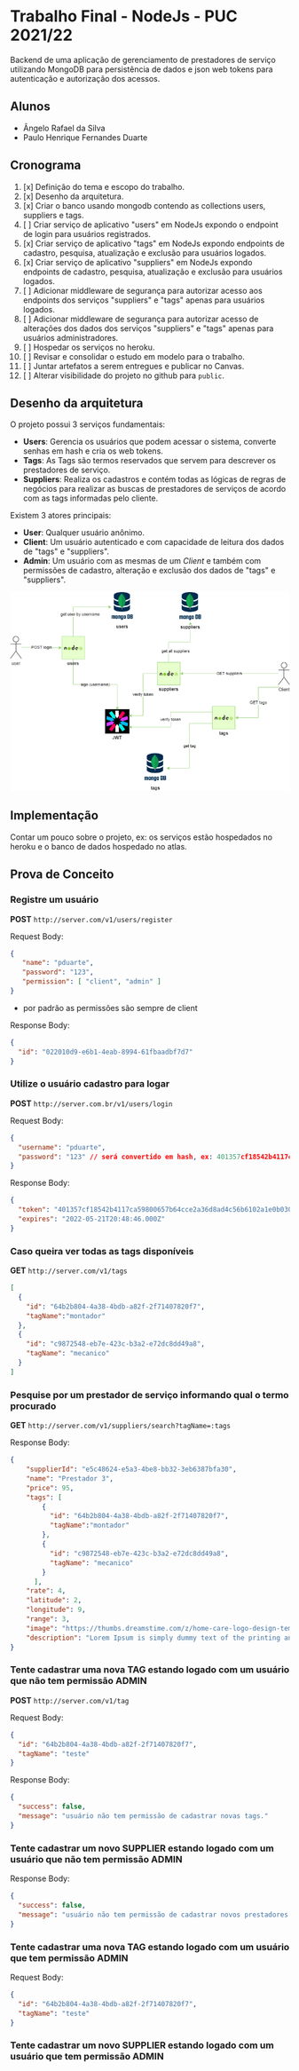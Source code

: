 # Trabalho Final - NodeJs - PUC 2021/22

Backend de uma aplicação de gerenciamento de prestadores de serviço utilizando MongoDB para persistência de dados e json web tokens para autenticação e autorização dos acessos.

## Alunos

- Ângelo Rafael da Silva
- Paulo Henrique Fernandes Duarte

## Cronograma

1. [x] Definição do tema e escopo do trabalho.
1. [x] Desenho da arquitetura.
1. [x] Criar o banco usando mongodb contendo as collections users, suppliers e tags.
1. [ ] Criar serviço de aplicativo "users" em NodeJs expondo o endpoint de login para usuários registrados.
1. [x] Criar serviço de aplicativo "tags" em NodeJs expondo endpoints de cadastro, pesquisa, atualização e exclusão para usuários logados.
1. [x] Criar serviço de aplicativo "suppliers" em NodeJs expondo endpoints de cadastro, pesquisa, atualização e exclusão para usuários logados.
1. [ ] Adicionar middleware de segurança para autorizar acesso aos endpoints dos serviços "suppliers" e "tags" apenas para usuários logados.
1. [ ] Adicionar middleware de segurança para autorizar acesso de alterações dos dados dos serviços "suppliers" e "tags" apenas para usuários administradores.
1. [ ] Hospedar os serviços no heroku.
1. [ ] Revisar e consolidar o estudo em modelo para o trabalho.
1. [ ] Juntar artefatos a serem entregues e publicar no Canvas.
1. [ ] Alterar visibilidade do projeto no github para `public`.

## Desenho da arquitetura

O projeto possui 3 serviços fundamentais:

- **Users**: Gerencia os usuários que podem acessar o sistema, converte senhas em hash e cria os web tokens.
- **Tags**: As Tags são termos reservados que servem para descrever os prestadores de serviço.
- **Suppliers**: Realiza os cadastros e contém todas as lógicas de regras de negócios para realizar as buscas de prestadores de serviços de acordo com as tags informadas pelo cliente.

Existem 3 atores principais:
- **User**: Qualquer usuário anônimo.
- **Client**: Um usuário autenticado e com capacidade de leitura dos dados de "tags" e "suppliers".
- **Admin**: Um usuário com as mesmas de um *Client* e também com permissões de cadastro, alteração e exclusão dos dados de "tags" e "suppliers".

![arquitetura_node_js.png](/doc/aquitetura_node_js.drawio.png)

## Implementação

Contar um pouco sobre o projeto, ex: os serviços estão hospedados no heroku e o banco de dados hospedado no atlas.

## Prova de Conceito

### Registre um usuário

**POST** `http://server.com/v1/users/register`

Request Body:

``` json
{
   "name": "pduarte",
   "password": "123",
   "permission": [ "client", "admin" ]
}
```
* por padrão as permissões são sempre de client

Response Body:

``` json
{
  "id": "022010d9-e6b1-4eab-8994-61fbaadbf7d7"
}
```

### Utilize o usuário cadastro para logar

**POST** `http://server.com.br/v1/users/login`

Request Body:

``` json
{
  "username": "pduarte",
  "password": "123" // será convertido em hash, ex: 401357cf18542b4117ca59800657b64cce2a36d8ad4c56b6102a1e0b03049e97
}
```

Response Body:

``` json
{
  "token": "401357cf18542b4117ca59800657b64cce2a36d8ad4c56b6102a1e0b03049e97",
  "expires": "2022-05-21T20:48:46.000Z"
}
```

### Caso queira ver todas as tags disponíveis

**GET** `http://server.com/v1/tags`

``` json
[
  {
    "id": "64b2b804-4a38-4bdb-a82f-2f71407820f7", 
    "tagName":"montador"
  }, 
  {
    "id": "c9872548-eb7e-423c-b3a2-e72dc8dd49a8", 
    "tagName": "mecanico"
  }
]
```

### Pesquise por um prestador de serviço informando qual o termo procurado

**GET** `http://server.com/v1/suppliers/search?tagName=:tags`

Response Body:

``` json
{
    "supplierId": "e5c48624-e5a3-4be8-bb32-3eb6387bfa30",
    "name": "Prestador 3",
    "price": 95,
    "tags": [
        {
          "id": "64b2b804-4a38-4bdb-a82f-2f71407820f7", 
          "tagName":"montador"
        }, 
        {
          "id": "c9872548-eb7e-423c-b3a2-e72dc8dd49a8", 
          "tagName": "mecanico"
        }
      ],
    "rate": 4,
    "latitude": 2,
    "longitude": 9,
    "range": 3,
    "image": "https://thumbs.dreamstime.com/z/home-care-logo-design-template-vector-icon-128771044.jpg",
    "description": "Lorem Ipsum is simply dummy text of the printing and typesetting industry. Lorem Ipsum has been the industry's standard dummy text ever since the           1500s, when an unknown printer took a galley of type and scrambled it to make a type specimen book. It has survived not only five centuries, but also the leap         into electronic typesetting, remaining essentially unchanged."
}
```

### Tente cadastrar uma nova TAG estando logado com um usuário que não tem permissão ADMIN

**POST** `http://server.com/v1/tag`

Request Body:

``` json
{
  "id": "64b2b804-4a38-4bdb-a82f-2f71407820f7", 
  "tagName": "teste"
}
```

Response Body:

``` json
{
  "success": false,
  "message": "usuário não tem permissão de cadastrar novas tags."
}
```

### Tente cadastrar um novo SUPPLIER estando logado com um usuário que não tem permissão ADMIN

Response Body:

``` json
{
  "success": false,
  "message": "usuário não tem permissão de cadastrar novos prestadores."
}
```

### Tente cadastrar uma nova TAG estando logado com um usuário que tem permissão ADMIN

Request Body:

``` json
{
  "id": "64b2b804-4a38-4bdb-a82f-2f71407820f7", 
  "tagName": "teste"
}
```

### Tente cadastrar um novo SUPPLIER estando logado com um usuário que tem permissão ADMIN
